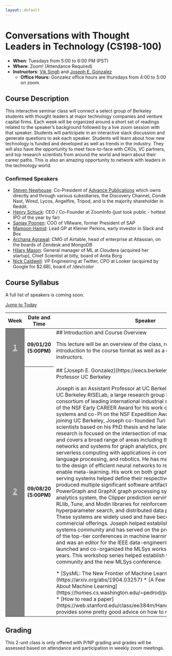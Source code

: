 ```yaml
---
layout: default
---
```



# Conversations with Thought Leaders in Technology (CS198-100)

* **When**: Tuesdays from 5:00 to 6:00 PM (PST)
* **Where**: Zoom! (Attendance Required)
* **Instructors**: [Vik Singh](https://www.linkedin.com/in/viksingh1/) and [Joseph E. Gonzalez](https://eecs.berkeley.edu/~jegonzal)
   * **Office Hours:** Gonzalez office hours are thursdays from 4:00 to 5:00 on zoom.


## Course Description

This interactive seminar class will connect a select group of Berkeley students with thought leaders at major technology companies and venture capital firms.  Each week will be organized around a short set of readings related to the speaker’s background followed by a live zoom session with that speaker.  Students will participate in an interactive slack discussion and generate questions to ask each speaker.  Students will learn about how new technology is funded and developed as well as trends in the industry.  They will also have the opportunity to meet face-to-face with CXOs, VC partners, and top research scientists from around the world and learn about their career paths.  This is also an amazing opportunity to network with leaders in the technology world.


### Confirmed Speakers 

* [Steven Newhouse](https://www.bloomberg.com/profile/person/4664315): Co-President of [Advance Publications](https://en.wikipedia.org/wiki/Advance_Publications) which owns directly and through various subsidiaries, the Discovery Channel, Condé Nast, Wired, Lycos, Angelfire, Tripod, and is the majority shareholder in Reddit.
* [Henry Schuck](https://www.linkedin.com/in/hschuck/): CEO / Co-Founder at ZoomInfo (just took public - hottest IPO of the year by far)
* [Sanjay Poonen](https://www.vmware.com/company/leadership/sanjay-poonen.html): COO of VMware, former President of SAP
* [Mamoon Hamid](https://www.kleinerperkins.com/people/mamoon-hamid/): Lead GP at Kleiner Perkins, early investor in Slack and Box
* [Archana Agrawal](https://www.linkedin.com/in/archana-agrawal/): CMO of Airtable, head of enterprise at Atlassian, on the boards of Zendesk and MongoDB
* [Hilary Mason](https://hilarymason.com/): General manager of ML at Cloudera (acquired her startup), Chief Scientist at bitly, board of Anita Borg
* [Nick Caldwell](https://www.linkedin.com/in/nickcaldwell/): VP Engineering at Twitter, CPO at Looker (acquired by Google for $2.6B), board of /dev/color

## Course Syllabus 

A full list of speakers is coming soon.

<!-- This is a tentative schedule.  Specific readings are subject to change as new material is published.
 -->
<a href="#today"> Jump to Today </a>

<table class="table table-striped syllabus">
<thead>
   <tr>
      <th style="width: 5%"> Week </th>
      <th style="width: 10%"> Date and Time </th>
      <th style="width: 85%"> Speaker </th>
   </tr>
</thead>
<tbody>




<tr>
<td style="background:gray; color:white; font-size:16pt; vertical-align:middle;" id="week_1"> 
<center><a href="#week_1" style="color:white">1</a></center> 
</td>
<th id="counter_09/01/20_1"> 09/01/20 (5:00PM) </th>

<td markdown="1">
## Introduction and Course Overview

This lecture will be an overview of the class, requirements, and an introduction to the course format as well as a conversation with the instructors.

</td>
</tr>




<tr>
<td style="background:gray; color:white; font-size:16pt; vertical-align:middle;" id="week_1"> 
<center><a href="#week_2" style="color:white">2</a></center> 
</td>
<th id="counter_09/08/20_1"> 09/08/20 (5:00PM) </th>

<td markdown="1">
## [Joseph E. Gonzalez](https://eecs.berkeley.edu/~jegonzal), Asst. Professor UC Berkeley

Joseph is an Assistant Professor at UC Berkeley and a co-director of the UC Berkeley RISELab, a large research group backed by the NSF and a consortium of leading international industrial sponsors. He is a recipient of the NSF Early CAREER Award for his work on prediction serving systems and co-PI on the NSF Expedition Award for the RISE Lab. Before joining UC Berkeley, Joseph co-founded Turi to develop tools for data scientists based on his PhD thesis and he later sold Turi to Apple. His research is focused on the intersection of machine learning and systems and covers a broad range of areas including the design of efficient neural networks and systems for graph analytics, prediction serving, and serverless computing with applications in computer vision, natural language processing, and robotics. He has made significant contributions to the design of efficient neural networks to reduce computation and enable meta-learning. His work on both graph systems and prediction serving systems helped define their respective disciplines. His research produced multiple significant software artifacts including the GraphLab, PowerGraph and GraphX graph processing systems, the Opaque secure analytics system, the Clipper prediction serving system, as well as the RLlib, Tune, and Modin libraries for reinforcement learning, hyperparameter search, and distributed data processing respectively. These systems are widely used and have become standard parts of commercial offerings. Joseph helped establish the machine learning systems community and has served on the program committee for many of the top-tier conferences in machine learning and computer systems and was an editor for the IEEE data-engineering bulletin. Joseph launched and co-organized the MLSys workshop series for the past 10 years. This workshop series helped establish the MLSys research community and the new MLSys conference.



<div class="reading">
<div class="required_reading" markdown="1">
* [SysML: The New Frontier of Machine Learning Systems](https://arxiv.org/abs/1904.03257)
* [A Few Useful Things to Know About Machine Learning](https://homes.cs.washington.edu/~pedrod/papers/cacm12.pdf)
</div>

<div class="optional_reading" markdown="1">
* [How to read a paper](https://web.stanford.edu/class/ee384m/Handouts/HowtoReadPaper.pdf) provides some pretty good advice on how to read papers effectively.
</div>
</div>


</td>
</tr>




</tbody>
</table>




## Grading

This 2-unit class is only offered with P/NP grading and grades will be assessed based on attendance and participation in weekly zoom meetings.










<script type="text/javascript">


var current_date = new Date();
var rows = document.getElementsByTagName("th");
var finished =  false;
for (var i = 1; i < rows.length && !finished; i++) {
   var r = rows[i];
   if (r.id.startsWith("counter_")) {
      var fields = r.id.split("_")
      var week_div_id = "week_" + fields[2]
      var lecture_date = new Date(fields[1] + " 23:59:00")
      if (current_date <= lecture_date) {
         finished = true;
         r.style.background = "orange"
         r.style.color = "black"
         var week_td = document.getElementById(week_div_id)
         week_td.style.background = "#043361"
         week_td.style.color = "white"
         var anchor = document.createElement("div")
         anchor.setAttribute("id", "today")
         week_td.prepend(anchor)
      }
   }
}

$(".reading").each(function(ind, elem) {
   var optional_reading = $(elem).find(".optional_reading");
   if(optional_reading.length == 1) {
      optional_reading = optional_reading[0];
      optional_reading.setAttribute("id", "optional_reading_" + ind);
      var button = document.createElement("button");
      button.setAttribute("class", "btn btn-primary btn-sm");
      button.setAttribute("type", "button");
      button.setAttribute("data-toggle", "collapse");
      button.setAttribute("data-target", "#optional_reading_" + ind);
      button.setAttribute("aria-expanded", "false");
      button.setAttribute("aria-controls", "#optional_reading_" + ind);
      optional_reading.setAttribute("class", "optional_reading_no_heading collapse")
      button.innerHTML = "Additional Optional Reading";
      optional_reading.before(button)
   }

})


$(".details").each(function(ind, elem) {
      elem.setAttribute("id", "details_" + ind);
      var button = document.createElement("button");
      button.setAttribute("class", "btn btn-primary btn-sm");
      button.setAttribute("type", "button");
      button.setAttribute("data-toggle", "collapse");
      button.setAttribute("data-target", "#details_" + ind);
      button.setAttribute("aria-expanded", "false");
      button.setAttribute("aria-controls", "#details_" + ind);
      elem.setAttribute("class", "details_no_heading collapse")
      button.innerHTML = "Detailed Description";
      elem.before(button)
   })

</script>


